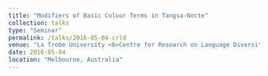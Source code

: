 ```yaml
---
title: "Modifiers of Basic Colour Terms in Tangsa-Nocte"
collection: talks
type: "Seminar"
permalink: /talks/2016-05-04-crld
venue: "La Trobe University <b>Centre for Research on Language Diversity</b>"
date: 2016-05-04
location: "Melbourne, Australia"
---
```

